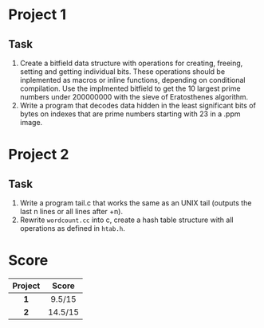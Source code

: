 # Project 1
## Task
1. Create a bitfield data structure with operations for creating, freeing, setting and getting individual bits. These operations should be inplemented as macros or inline functions, depending on conditional compilation.
Use the implmented bitfield to get the 10 largest prime numbers under 200000000 with the sieve of Eratosthenes algorithm.
2. Write a program that decodes data hidden in the least significant bits of bytes on indexes that are prime numbers starting with 23 in a .ppm image.

# Project 2
## Task
1. Write a program tail.c that works the same as an UNIX tail (outputs the last n lines or all lines after +n).
2. Rewrite `wordcount.cc` into c, create a hash table structure with all operations as defined in `htab.h`.

# Score
| **Project** | **Score** |
|:-----------:|:---------:|
|    **1**    |   9.5/15  |
|    **2**    |  14.5/15  |
